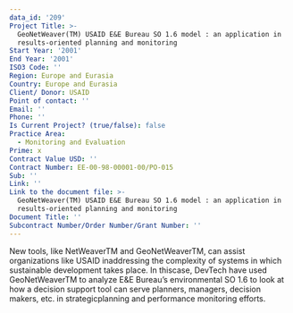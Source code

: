 ```yaml
---
data_id: '209'
Project Title: >-
  GeoNetWeaver(TM) USAID E&E Bureau SO 1.6 model : an application in
  results-oriented planning and monitoring
Start Year: '2001'
End Year: '2001'
ISO3 Code: ''
Region: Europe and Eurasia
Country: Europe and Eurasia
Client/ Donor: USAID
Point of contact: ''
Email: ''
Phone: ''
Is Current Project? (true/false): false
Practice Area:
  - Monitoring and Evaluation
Prime: x
Contract Value USD: ''
Contract Number: EE-00-98-00001-00/PO-015
Sub: ''
Link: ''
Link to the document file: >-
  GeoNetWeaver(TM) USAID E&E Bureau SO 1.6 model : an application in
  results-oriented planning and monitoring
Document Title: ''
Subcontract Number/Order Number/Grant Number: ''
---
```


New tools, like NetWeaverTM and GeoNetWeaverTM, can assist organizations like USAID inaddressing the complexity of systems in which sustainable development takes place. In thiscase, DevTech have used GeoNetWeaverTM to analyze E&E Bureau’s environmental SO 1.6 to look at how a decision support tool can serve planners, managers, decision makers, etc. in strategicplanning and performance monitoring efforts.